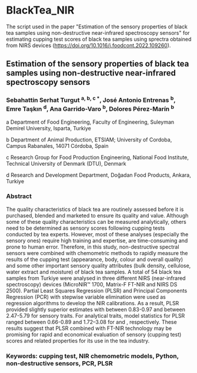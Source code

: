 # BlackTea_NIR
The script used in the paper "Estimation of the sensory properties of black tea samples using non-destructive near-infrared spectroscopy sensors" for estimating cupping test scores of black tea samples using sprectra obtained from NIRS devices (https://doi.org/10.1016/j.foodcont.2022.109260).

## Estimation of the sensory properties of black tea samples using non-destructive near-infrared spectroscopy sensors

### Sebahattin Serhat Turgut <sup>a, b, c *</sup>, José Antonio Entrenas <sup>b</sup>, Emre Taşkın <sup>d</sup>, Ana Garrido-Varo <sup>b</sup>, Dolores Pérez-Marín <sup>b</sup>

a Department of Food Engineering, Faculty of Engineering, Suleyman Demirel University, Isparta, Turkiye

b Department of Animal Production, ETSIAM; University of Cordoba, Campus Rabanales, 14071 Córdoba, Spain

c Research Group for Food Production Engineering, National Food Institute, Technical University of Denmark (DTU), Denmark

d Research and Development Department, Doğadan Food Products, Ankara, Turkiye


### Abstract
The quality characteristics of black tea are routinely assessed before it is purchased, blended and marketed to ensure its quality and value. Although some of these quality characteristics can be measured analytically, others need to be determined as sensory scores following cupping tests conducted by tea experts. However, most of these analyses (especially the sensory ones) require high training and expertise, are time-consuming and prone to human error. Therefore, in this study, non-destructive spectral sensors were combined with chemometric methods to rapidly measure the results of the cupping test (appearance, body, colour and overall quality) and some other important sensory quality attributes (bulk density, cellulose, water extract and moisture) of black tea samples. A total of 54 black tea samples from Turkiye were analysed in three different NIRS (near-infrared spectroscopy) devices (MicroNIR™ 1700, Matrix-F FT-NIR and NIRS DS 2500). Partial Least Squares Regression (PLSR) and Principal Components Regression (PCR) with stepwise variable elimination were used as regression algorithms to develop the NIR calibrations. As a result, PLSR provided slightly superior estimates with  between 0.83-0.97 and  between 2.47-5.79 for sensory traits. For analytical traits, model statistics for PLSR ranged between 0.66-0.89 and 1.72–3.08 for  and , respectively. These results suggest that PLSR combined with FT-NIR technology may be promising for rapid and economical evaluation of sensory (cupping test) scores and related properties for its use in the tea industry.

### Keywords: cupping test, NIR chemometric models, Python, non-destructive sensors, PCR, PLSR

